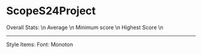 # ScopeS24Project


Overall Stats: \n
Average \n
Minimum score \n
Highest Score \n
<hr>

Style Items:
Font: Monoton

